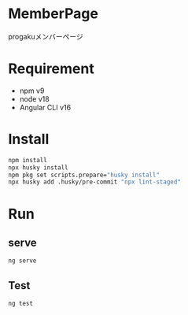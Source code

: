# MemberPage

progakuメンバーページ

# Requirement

- npm v9
- node v18
- Angular CLI v16

# Install

```sh
npm install
npx husky install
npm pkg set scripts.prepare="husky install"
npx husky add .husky/pre-commit "npx lint-staged"
```

# Run

## serve

```sh
ng serve
```

## Test

```sh
ng test
```
